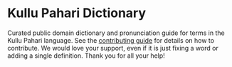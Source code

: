 
# Kullu Pahari Dictionary

Curated public domain dictionary and pronunciation guide for terms in the Kullu Pahari language. See the [contributing guide](https://github.com/drumworkteam/term/blob/make/.github/contributing.md) for details on how to contribute. We would love your support, even if it is just fixing a word or adding a single definition. Thank you for all your help!